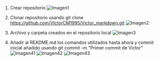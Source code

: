 1. Crear repositorio
![Imagen1](E:/DAW2/ReDAW/1.jpg)

2. Clonar repositorio usando git clone https://github.com/VIctorCM1995/Victor_markdown.git
![Imagen2](E:/DAW2/ReDAW/2.jpg)

3. Archivo y carpeta creados en el repositorio local
![Imagen3](E:/DAW2/ReDAW/3.jpg)

4. Añadir al README.md los comandos utilizados hasta ahora y commit inicial añadido usando git commit -m "Primer commit de Victor"
![Imagen41](E:/DAW2/ReDAW/4.jpg)
![Imagen42](E:/DAW2/ReDAW/42.jpg)
![Imagen43](E:/DAW2/ReDAW/42.jpg)
